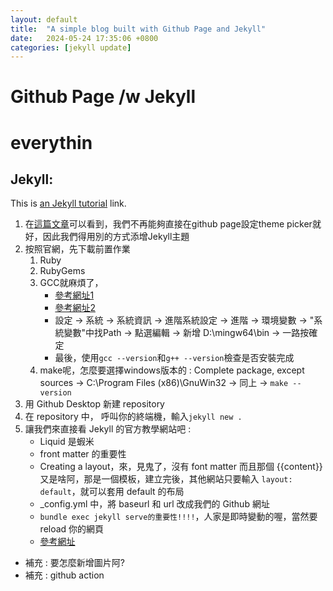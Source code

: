 ```yaml
---
layout: default
title:  "A simple blog built with Github Page and Jekyll"
date:   2024-05-24 17:35:06 +0800
categories: [jekyll update]
---
```


Github Page /w Jekyll
===
# everythin


## Jekyll:
This is [an Jekyll tutorial](https://docs.github.com/en/pages/setting-up-a-github-pages-site-with-jekyll/adding-a-theme-to-your-github-pages-site-using-jekyll "DMC") link.


1. 在[這篇文章](https://github.blog/changelog/2022-08-22-github-pages-deprecating-the-theme-picker/)可以看到，我們不再能夠直接在github page設定theme picker就好，因此我們得用別的方式添增Jekyll主題
2. 按照官網，先下載前置作業
    1. Ruby
    2. RubyGems
    3. GCC就麻煩了，
        * [參考網址1](https://hackmd.io/@ShawnNTU-CS/HJj4EfGhp?utm_source=preview-mode&utm_medium=rec)
        * [參考網址2](https://sites.google.com/site/mycprogrammingbook/bu-chong-cai-liao/gccanzhuang)
        * 設定 -> 系統 -> 系統資訊 -> 進階系統設定 -> 進階 -> 環境變數 -> "系統變數"中找Path -> 點選編輯 -> 新增 D:\mingw64\bin -> 一路按確定
        * 最後，使用`gcc --version`和`g++ --version`檢查是否安裝完成
    4. make呢，怎麼要選擇windows版本的 : Complete package, except sources -> C:\Program Files (x86)\GnuWin32 -> 同上 -> `make --version`
3. 用 Github Desktop 新建 repository
4. 在 repository 中， 呼叫你的終端機，輸入`jekyll new .`
5. 讓我們來直接看 Jekyll 的官方教學網站吧 :
    * Liquid 是蝦米
    * front matter 的重要性 
    * Creating a layout，來，見鬼了，沒有 font matter 而且那個 {{content}} 又是啥阿，那是一個模板，建立完後，其他網站只要輸入 `layout: default`，就可以套用 default 的布局
    * _config.yml 中，將 baseurl 和 url 改成我們的 Github 網址
    * `bundle exec jekyll serve的重要性!!!!`，人家是即時變動的喔，當然要 reload 你的網頁
    * [參考網址](https://gist.github.com/abearxiong/8ae3caa6728e26565fec4a146344a065)
    


* 補充 : 要怎麼新增圖片阿?
* 補充 : github action




